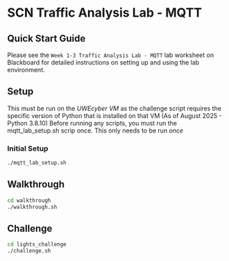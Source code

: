 # SCN Traffic Analysis Lab - MQTT
## Quick Start Guide

Please see the `Week 1-3 Traffic Analysis Lab - MQTT` lab worksheet on Blackboard for detailed instructions on setting up and using the lab environment.

## Setup

This must be run on the *UWEcyber VM* as the challenge script requires the specific version of Python that is installed on that VM (As of August 2025 - Python 3.8.10)
Before running any scripts, you must run the mqtt_lab_setup.sh scrip once. This only needs to be run _once_

### Initial Setup
```bash
./mqtt_lab_setup.sh
```

## Walkthrough
```bash
cd walkthrough
./walkthrough.sh
```

## Challenge
```bash
cd lights_challenge
./challenge.sh
```
